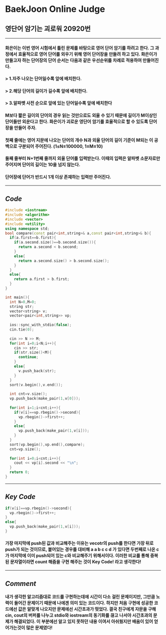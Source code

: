 # **BaekJoon Online Judge**
## 영단어 암기는 괴로워 20920번
---
#### 화은이는 이번 영어 시험에서 틀린 문제를 바탕으로 영어 단어 암기를 하려고 한다. 그 과정에서 효율적으로 영어 단어를 외우기 위해 영어 단어장을 만들려 하고 있다. 화은이가 만들고자 하는 단어장의 단어 순서는 다음과 같은 우선순위를 차례로 적용하여 만들어진다.

#### > 1.자주 나오는 단어일수록 앞에 배치한다.
#### > 2.해당 단어의 길이가 길수록 앞에 배치한다.
#### > 3.알파벳 사전 순으로 앞에 있는 단어일수록 앞에 배치한다
#### M보다 짧은 길이의 단어의 경우 읽는 것만으로도 외울 수 있기 때문에 길이가 M이상인 단어들만 외운다고 한다. 화은이가 괴로운 영단어 암기를 효율적으로 할 수 있도록 단어장을 만들어 주자.

#### 첫째 줄에는 영어 지문에 나오는 단어의 개수 N과 외울 단어의 길이 기준이 M되는 이 공백으로 구분되어 주어진다. (1≤N≤100000, 1≤M≤10)
#### 둘째 줄부터 N+1번째 줄까지 외울 단어를 입력받는다. 이때의 입력은 알파벳 소문자로만 주어지며 단어의 길이는 10을 넘지 않는다.
#### 단어장에 단어가 반드시 1개 이상 존재하는 입력만 주어진다.
---
## **_Code_**
```cpp
#include <iostream>
#include <algorithm>
#include <vector>
#include <utility>
using namespace std;
bool compare(const pair<int,string>& a,const pair<int,string>& b){           //sort함수 compare함수 재정립
  if(a.first==b.first){                                                     
    if(a.second.size()==b.second.size()){                                       
      return a.second < b.second;                                            //반복횟수가 같고 단어의 길이도 같다면 알파벳순으로 return 
    }
    else{
      return a.second.size() > b.second.size();                              //반복횟수만 같다면 단어의 길이가 긴순으로 return
    }
  }
  else{
    return a.first > b.first;                                                //반복횟수가 같지 않다면 많이 반복한 순으로 return
  }
}

int main(){
  int N=0,M=0;
  string str;
  vector<string> v;
  vector<pair<int,string>> vp;
  
  ios::sync_with_stdio(false);                                               //stdio와 iostream의 동기화를 끊어 독립적인 버퍼를 갖게해 실행속도를 개선해준다.
  cin.tie(0);                                                                //cin과 cout의 tie를 풀어서 속도를 개선해준다.
  
  cin >> N >> M;
  for(int i=0;i<N;i++){
    cin >> str;
    if(str.size()<M){                                                        //길이가 애초에 M 미만이라면 vecotor에 저장해주지 않는다.
      continue;
    }
    else{
      v.push_back(str);
    }
  }  
  sort(v.begin(),v.end());                                                   //같은 문자열이 붙어있도록 정렬을 한번 해준다.
  
  int cnt=v.size();
  vp.push_back(make_pair(1,v[0]));                                           //초기값으로 가장 앞의 값과 횟수를 pair vector에 push 해준다.
  
  for(int i=1;i<cnt;i++){
    if(v[i]==vp.rbegin()->second){                                           //해당 값이 가장 마지막에 push된 pair vector의 값과 같다면 해당 pair vector의 first에 있는 반복횟수 값을 증가시켜준다.
      vp.rbegin()->first++;
    }
    else{
      vp.push_back(make_pair(1,v[i]));                                       //만약 없던 영단어라면 pair vector에 추가해준다.
    }
  }
  sort(vp.begin(),vp.end(),compare);                                         //push된 pair vector을 재정립해준 함수순으로 재정렬해준다.
  cnt=vp.size();
  
  for(int i=0;i<cnt;i++){
    cout << vp[i].second << "\n";                                            //각 단어를 정렬된 순서대로 출력해준다.
  }
  return 0;
}  
```
---
## **_Key Code_**
```cpp
if(v[i]==vp.rbegin()->second){                                           
  vp.rbegin()->first++;
}
else{
  vp.push_back(make_pair(1,v[i]));                                       
}
```
#### 가장 마지막에 push된 값과 비교해주는 이유는 vecotr의 push를 한다면 가장 뒤로 push가 되는 것이므로, 붙어있는 경우를 대비해 a a b c c d 가 있다면 두번째로 나온 c가 마지막에 이미 push되어 있는 c와 비교해주기 위해서이다. 이러한 비교를 통해 중복된 문자열이라면 count 해줌을 구현 해주는 것이 Key Code! 라고 생각한다!
---
## **_Comment_**
#### 내가 생각한 알고리즘대로 코드를 구현하는데에 시간이 다소 걸린 문제이지만, 그만큼 노력이 들어간 문제이기 때문에 나에겐 의미 있는 코드이다. 하지만 처음 구현에 성공한 코드에선 값은 알맞게 나오지만 문제에선 시간초과가 떳었다. 결국 친구에게 자문을 구해 cin, cout의 버퍼를 나누고 stdio와 iostream의 동기화를 끊고 나서야 시간초과의 문제가 해결되었다. 이 부분에선 알고 있지 못하던 내용 이여서 아쉬웠지만 배움이 있어 얻어가는것이 많은 문제였다!
